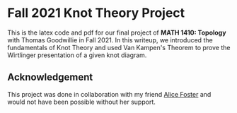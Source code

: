 # Fall 2021 Knot Theory Project

This is the latex code and pdf for our final project of **MATH 1410: Topology** with Thomas Goodwillie in Fall 2021. In this writeup, we introduced the fundamentals of Knot Theory and used Van Kampen's Theorem to prove the Wirtlinger presentation of a given knot diagram.

## Acknowledgement

This project was done in collaboration with my friend [Alice Foster](https://www.linkedin.com/in/alice-foster-669a03208) and would not have been possible without her support.
